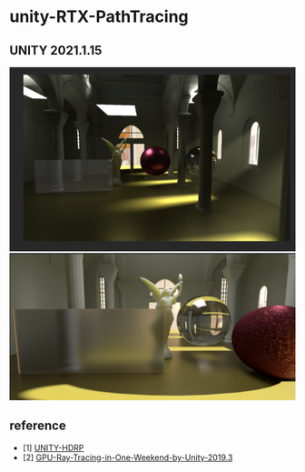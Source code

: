 # unity-RTX-PathTracing

## UNITY 2021.1.15

![renderShot](./shot/scene.png)
![renderShot](./shot/scene1.png)

## reference

- [1] [UNITY-HDRP](com.unity.render-pipelines.high-definition@11.0.0)
- [2] [GPU-Ray-Tracing-in-One-Weekend-by-Unity-2019.3](https://github.com/zhing2006/GPU-Ray-Tracing-in-One-Weekend-by-Unity-2019.3)